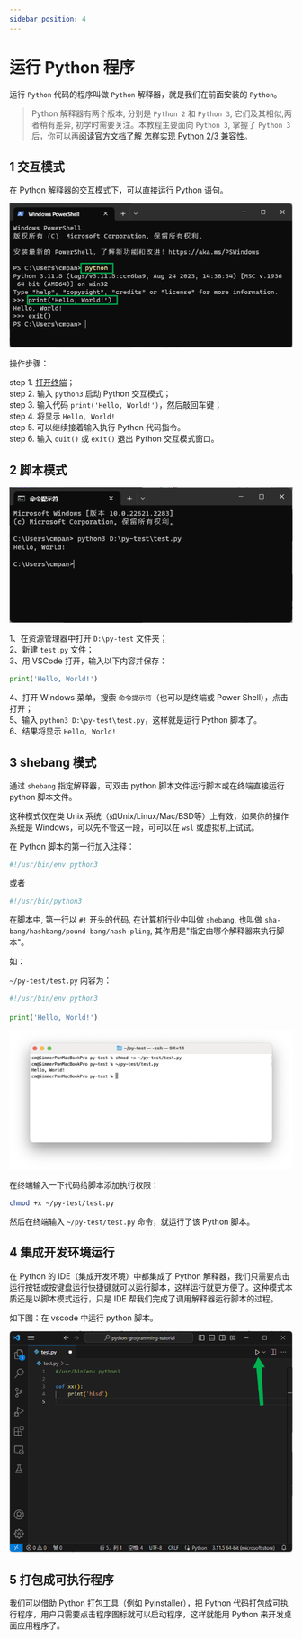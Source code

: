 ```yaml
---
sidebar_position: 4
---
```


# 运行 Python 程序

运行 `Python` 代码的程序叫做 `Python` 解释器，就是我们在前面安装的 `Python`。

> Python 解释器有两个版本, 分别是 `Python 2` 和 `Python 3`, 它们及其相似,两者稍有差异, 初学时需要关注。本教程主要面向 `Python 3`, 掌握了 `Python 3` 后，你可以再[阅读官方文档了解 怎样实现 Python 2/3 兼容性](https://docs.python.org/zh-cn/3/howto/pyporting.html)。

## 1 交互模式

在 Python 解释器的交互模式下，可以直接运行 Python 语句。

![打开交互模式](../images/run-interactive-mode.png)

操作步骤：

step 1. [打开终端](./terminal.md)；  
step 2. 输入 `python3` 启动 Python 交互模式；  
step 3. 输入代码 `print('Hello, World!')`，然后敲回车键；  
step 4. 将显示 `Hello, World!`  
step 5. 可以继续接着输入执行 Python 代码指令。  
step 6. 输入 `quit()` 或 `exit()` 退出 Python 交互模式窗口。

## 2 脚本模式

![脚本模式](../images/terminal-run-script.png)

1、在资源管理器中打开 `D:\py-test` 文件夹；  
2、新建 `test.py` 文件；  
3、用 VSCode 打开，输入以下内容并保存：

```python
print('Hello, World!')
```

4、打开 Windows 菜单，搜索 `命令提示符`（也可以是终端或 Power Shell），点击打开；  
5、输入 `python3 D:\py-test\test.py`，这样就是运行 Python 脚本了。  
6、结果将显示 `Hello, World!`  

## 3 shebang 模式

通过 `shebang` 指定解释器，可双击 python 脚本文件运行脚本或在终端直接运行 python 脚本文件。

这种模式仅在类 Unix 系统（如Unix/Linux/Mac/BSD等）上有效，如果你的操作系统是 Windows，可以先不管这一段，可可以在 `wsl` 或虚拟机上试试。

在 Python 脚本的第一行加入注释：

```python
#!/usr/bin/env python3
```

或者

```python
#!/usr/bin/python3
```

在脚本中, 第一行以 `#!` 开头的代码, 在计算机行业中叫做 `shebang`, 也叫做 `sha-bang/hashbang/pound-bang/hash-pling`, 其作用是"指定由哪个解释器来执行脚本"。

如：

`~/py-test/test.py` 内容为：

```python
#!/usr/bin/env python3

print('Hello, World!')

```

![shebang执行](../images/run-mode-shebang.png)

在终端输入一下代码给脚本添加执行权限：

```sh
chmod +x ~/py-test/test.py
```

然后在终端输入 `~/py-test/test.py` 命令，就运行了该 Python 脚本。

## 4 集成开发环境运行

在 Python 的 IDE（集成开发环境）中都集成了 Python 解释器，我们只需要点击运行按钮或按键盘运行快捷键就可以运行脚本，这样运行就更方便了。这种模式本质还是以脚本模式运行，只是 IDE 帮我们完成了调用解释器运行脚本的过程。

如下图：在 vscode 中运行 python 脚本。

![vscode运行](../images/vscode-python-installed.png)

## 5 打包成可执行程序

我们可以借助 Python 打包工具（例如 Pyinstaller），把 Python 代码打包成可执行程序，用户只需要点击程序图标就可以启动程序，这样就能用 Python 来开发桌面应用程序了。
